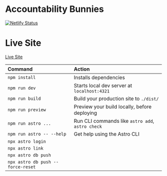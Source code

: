 # Accountability Bunnies

[![Netlify Status](https://api.netlify.com/api/v1/badges/6995fd3e-cfba-40aa-9fe2-be139bb7fc1b/deploy-status)](https://app.netlify.com/sites/accountability-bunnies/deploys)

# Live Site

[Live Site](https://accountability-bunnies.netlify.app)

| Command                   | Action                                           |
| :------------------------ | :----------------------------------------------- |
| `npm install`             | Installs dependencies                            |
| `npm run dev`             | Starts local dev server at `localhost:4321`      |
| `npm run build`           | Build your production site to `./dist/`          |
| `npm run preview`         | Preview your build locally, before deploying     |
| `npm run astro ...`       | Run CLI commands like `astro add`, `astro check` |
| `npm run astro -- --help` | Get help using the Astro CLI                     |
|`npx astro login`||
|`npx astro link`||
|`npx astro db push`||
|`npx astro db push --force-reset`||